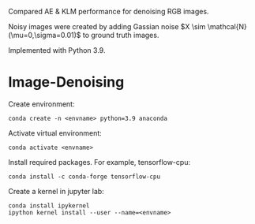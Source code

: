 Compared AE & KLM performance for denoising RGB images. 

Noisy images were created by adding Gassian noise $X \sim \mathcal{N}(\mu=0,\sigma=0.01)\$ to ground truth images.

Implemented with Python 3.9.

# Image-Denoising

Create environment:

```
conda create -n <envname> python=3.9 anaconda
```

Activate virtual environment:

```
conda activate <envname>
```

Install required packages. For example, tensorflow-cpu:

```
conda install -c conda-forge tensorflow-cpu
```

Create a kernel in jupyter lab:

```
conda install ipykernel
ipython kernel install --user --name=<envname>
```
